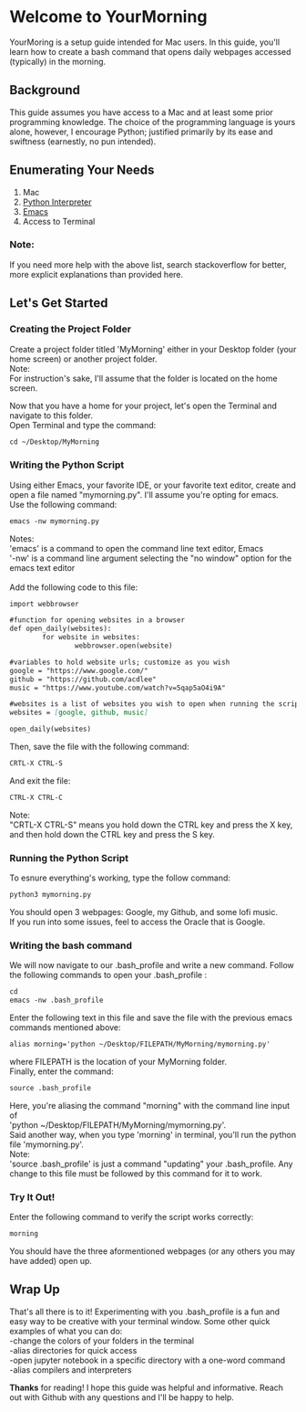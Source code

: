 # Welcome to YourMorning

YourMoring is a setup guide intended for Mac users. In this guide, you'll learn how to 
create a bash command that opens daily webpages accessed (typically) in the morning.

## Background

This guide assumes you have access to a Mac and at least some prior programming
knowledge. The choice of the programming language is yours alone, however, I 
encourage Python; justified primarily by its ease and swiftness (earnestly, no pun intended). 

## Enumerating Your Needs
1. Mac
2. [Python Interpreter](https://www.python.org/downloads/mac-osx/)
3. [Emacs](https://www.gnu.org/software/emacs/download.html)
4. Access to Terminal

### Note: 
If you need more help with the above list, search stackoverflow
for better, more explicit explanations than provided here.

## Let's Get Started

### Creating the Project Folder
Create a project folder titled 'MyMorning' either in your Desktop folder (your home screen)
or another project folder.<br />
Note:<br />For instruction's sake, I'll assume that the folder is located on the home screen.<br />

Now that you have a home for your project, let's open the Terminal and navigate to this folder.<br />
Open Terminal and type the command:<br />
```markdown
cd ~/Desktop/MyMorning
```
### Writing the Python Script
Using either Emacs, your favorite IDE, or your favorite text editor, create and open a file 
named "mymorning.py". I'll assume you're opting for emacs.<br />
Use the following command:<br />
```markdown
emacs -nw mymorning.py
```
Notes:<br />'emacs' is a command to open the command line text editor, Emacs <br />
       '-nw' is a command line argument selecting the "no window" option for the emacs text editor
<br /><br />
Add the following code to this file:
```markdown
import webbrowser

#function for opening websites in a browser
def open_daily(websites):
        for website in websites:
                webbrowser.open(website)

#variables to hold website urls; customize as you wish
google = "https://www.google.com/"
github = "https://github.com/acdlee" 
music = "https://www.youtube.com/watch?v=5qap5aO4i9A"

#websites is a list of websites you wish to open when running the script
websites = [google, github, music]

open_daily(websites)
```

Then, save the file with the following command:<br />
```markdown
CRTL-X CTRL-S
```
And exit the file:<br />
```markdown
CTRL-X CTRL-C
```
Note:<br />"CRTL-X CTRL-S" means you hold down the CTRL key and press the X key,
      and then hold down the CTRL key and press the S key.
      
### Running the Python Script
To esnure everything's working, type the follow command:<br />
```markdown
python3 mymorning.py
```
You should open 3 webpages: Google, my Github, and some lofi music.<br />
If you run into some issues, feel to access the Oracle that is Google. 

### Writing the bash command
We will now navigate to our .bash_profile and write a new command.
Follow the following commands to open your .bash_profile : <br />
```markdown
cd
emacs -nw .bash_profile
```
Enter the following text in this file and save the file with
the previous emacs commands mentioned above:
```markdown
alias morning='python ~/Desktop/FILEPATH/MyMorning/mymorning.py'
```
where FILEPATH is the location of your MyMorning folder. <br />
Finally, enter the command:<br />
```markdown
source .bash_profile
```
Here, you're aliasing the command "morning" with the command line input
of<br /> 'python ~/Desktop/FILEPATH/MyMorning/mymorning.py'.<br /> Said another way, 
when you type 'morning' in terminal, you'll run the python file
'mymorning.py'. <br />
Note:<br />
'source .bash_profile' is just a command "updating" your .bash_profile.
Any change to this file must be followed by this command for it to work. 

### Try It Out!
Enter the following command to verify the script works correctly:
```markdown
morning
```
You should have the three aformentioned webpages (or any others you may have
added) open up. 

## Wrap Up
That's all there is to it! Experimenting with you .bash_profile is a fun
and easy way to be creative with your terminal window. Some other quick examples 
of what you can do:<br />
-change the colors of your folders in the terminal<br />
-alias directories for quick access<br />
-open jupyter notebook in a specific directory with a one-word command<br />
-alias compilers and interpreters<br /> 

**Thanks** for reading! I hope this guide was helpful and informative. Reach out with Github
with any questions and I'll be happy to help.
